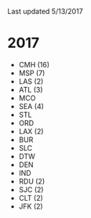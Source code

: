 Last updated 5/13/2017

# 2017
* CMH (16)
* MSP (7)
* LAS (2)
* ATL (3)
* MCO
* SEA (4)
* STL
* ORD
* LAX (2)
* BUR
* SLC
* DTW
* DEN
* IND
* RDU (2)
* SJC (2)
* CLT (2)
* JFK (2)
